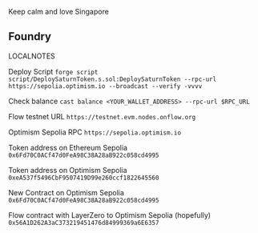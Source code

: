 Keep calm and love Singapore

## Foundry
LOCALNOTES

Deploy Script
`forge script script/DeploySaturnToken.s.sol:DeploySaturnToken --rpc-url https://sepolia.optimism.io --broadcast --verify -vvvv`

Check balance
`cast balance <YOUR_WALLET_ADDRESS> --rpc-url $RPC_URL`

Flow testnet URL
`https://testnet.evm.nodes.onflow.org`

Optimism Sepolia RPC
`https://sepolia.optimism.io`


Token address on Ethereum Sepolia
`0x6Fd70C0ACf47d0FeA98C38A28aB922c058cd4995`

Token address on Optimism Sepolia
`0xeA537f5496CbF9507419D99e260ccf1822645560`

New Contract on Optimism Sepolia
`0x6Fd70C0ACf47d0FeA98C38A28aB922c058cd4995`

Flow contract with LayerZero to Optimism Sepolia (hopefully)
`0x56A1D262A3aC373219451476d84999369a6E6357`

